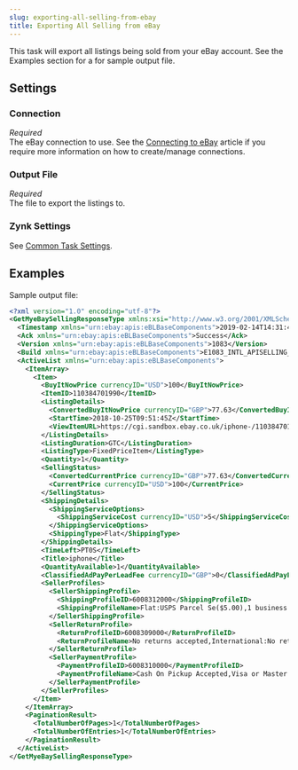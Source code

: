 ```yaml
---
slug: exporting-all-selling-from-ebay
title: Exporting All Selling from eBay
---
```

This task will export all listings being sold from your eBay account. See the Examples section for a for sample output file.

## Settings
### Connection
_Required_  
The eBay connection to use. See the [Connecting to eBay](connecting-to-ebay) article if you require more information on how to create/manage connections.

### Output File
_Required_  
The file to export the listings to.

### Zynk Settings
See [Common Task Settings](common-task-settings).

## Examples
Sample output file:
```xml
<?xml version="1.0" encoding="utf-8"?>
<GetMyeBaySellingResponseType xmlns:xsi="http://www.w3.org/2001/XMLSchema-instance" xmlns:xsd="http://www.w3.org/2001/XMLSchema">
  <Timestamp xmlns="urn:ebay:apis:eBLBaseComponents">2019-02-14T14:31:48.174Z</Timestamp>
  <Ack xmlns="urn:ebay:apis:eBLBaseComponents">Success</Ack>
  <Version xmlns="urn:ebay:apis:eBLBaseComponents">1083</Version>
  <Build xmlns="urn:ebay:apis:eBLBaseComponents">E1083_INTL_APISELLING_18873597_R1</Build>
  <ActiveList xmlns="urn:ebay:apis:eBLBaseComponents">
    <ItemArray>
      <Item>
        <BuyItNowPrice currencyID="USD">100</BuyItNowPrice>
        <ItemID>110384701990</ItemID>
        <ListingDetails>
          <ConvertedBuyItNowPrice currencyID="GBP">77.63</ConvertedBuyItNowPrice>
          <StartTime>2018-10-25T09:51:45Z</StartTime>
          <ViewItemURL>https://cgi.sandbox.ebay.co.uk/iphone-/110384701990</ViewItemURL>
        </ListingDetails>
        <ListingDuration>GTC</ListingDuration>
        <ListingType>FixedPriceItem</ListingType>
        <Quantity>1</Quantity>
        <SellingStatus>
          <ConvertedCurrentPrice currencyID="GBP">77.63</ConvertedCurrentPrice>
          <CurrentPrice currencyID="USD">100</CurrentPrice>
        </SellingStatus>
        <ShippingDetails>
          <ShippingServiceOptions>
            <ShippingServiceCost currencyID="USD">5</ShippingServiceCost>
          </ShippingServiceOptions>
          <ShippingType>Flat</ShippingType>
        </ShippingDetails>
        <TimeLeft>PT0S</TimeLeft>
        <Title>iphone</Title>
        <QuantityAvailable>1</QuantityAvailable>
        <ClassifiedAdPayPerLeadFee currencyID="GBP">0</ClassifiedAdPayPerLeadFee>
        <SellerProfiles>
          <SellerShippingProfile>
            <ShippingProfileID>6008312000</ShippingProfileID>
            <ShippingProfileName>Flat:USPS Parcel Se($5.00),1 business day</ShippingProfileName>
          </SellerShippingProfile>
          <SellerReturnProfile>
            <ReturnProfileID>6008309000</ReturnProfileID>
            <ReturnProfileName>No returns accepted,International:No returns</ReturnProfileName>
          </SellerReturnProfile>
          <SellerPaymentProfile>
            <PaymentProfileID>6008310000</PaymentProfileID>
            <PaymentProfileName>Cash On Pickup Accepted,Visa or Master Card</PaymentProfileName>
          </SellerPaymentProfile>
        </SellerProfiles>
      </Item>
    </ItemArray>
    <PaginationResult>
      <TotalNumberOfPages>1</TotalNumberOfPages>
      <TotalNumberOfEntries>1</TotalNumberOfEntries>
    </PaginationResult>
  </ActiveList>
</GetMyeBaySellingResponseType>
```
